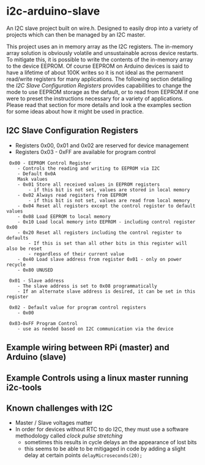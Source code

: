 # i2c-arduino-slave
An I2C slave project built on wire.h. Designed to easily drop into a variety of projects which can then be managed by an I2C master.

This project uses an in memory array as the I2C registers. The in-memory array solution is obviously volatile and unsustainable across device restarts. To mitigate this, it is possible to write the contents of the in-memory array to the device EEPROM. Of course EEPROM on Arduino devices is said to have a lifetime of about 100K writes so it is not ideal as the permanent read/write registers for many applications. The following section detailing the *I2C Slave Configuration Registers* provides capabilities to change the mode to use EEPROM storage as the default, or to read from EEPROM if one were to preset the instructions necessary for a variety of applications. Please read that section for more details and look a the examples section for some ideas about how it might be used in practice.

## I2C Slave Configuration Registers
* Registers 0x00, 0x01 and 0x02 are reserved for device management
* Registers 0x03 - 0xFF are available for program control

```
 0x00 - EEPROM Control Register
    - Controls the reading and writing to EEPROM via I2C
    - Default 0x0A
    Mask values 
    - 0x01 Store all received values in EEPROM registers 
        - if this bit is not set, values are stored in local memory
    - 0x02 Always read registers from EEPROM
        - if this bit is not set, values are read from local memory
    - 0x04 Reset all registers except the control register to default values 
    - 0x08 Load EEPROM to local memory
    - 0x10 Load local memory into EEPROM - including control register 0x00
    - 0x20 Reset all registers including the control register to defaults 
        - If this is set than all other bits in this register will also be reset
        - regardless of their current value
    - 0x40 Load slave address from register 0x01 - only on power recycle
    - 0x80 UNUSED

 0x01 - Slave address
    - The slave address is set to 0x08 programmatically
    - If an alternate slave address is desired, it can be set in this register

 0x02 - Default value for program control registers
    - 0x00
     
 0x03-0xFF Program Control
    - use as needed based on I2C communication via the device
```
## Example wiring between RPi (master) and Arduino (slave)

## Example Controls using a linux master running i2c-tools

## Known challenges with I2C
* Master / Slave voltages matter
* In order for devices without RTC to do I2C, they must use a software methodology called *clock pulse stretching*
    * sometimes this results in cycle delays an the appearance of lost bits
    * this seems to be able to be mitigaged in code by adding a slight delay at certain points
        `delayMicroseconds(20);` 



